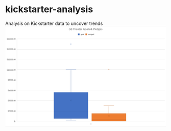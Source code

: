 # kickstarter-analysis
Analysis on Kickstarter data to uncover trends
![GB Theather Goals & Pledges](Images/GB_Theater_Goal_&_Pledges_Chart.png)
